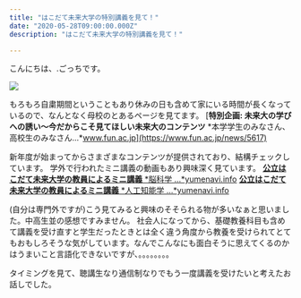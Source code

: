 ```yaml
---
title: "はこだて未来大学の特別講義を見て！"
date: "2020-05-28T09:00:00.000Z"
description: "はこだて未来大学の特別講義を見て！"

---
```


こんにちは、.ごっちです。

![](https://cdn-images-1.medium.com/max/2000/1*G6t5Pa5tWvTQa98xcK11_g.png)

もろもろ自粛期間ということもあり休みの日も含めて家にいる時間が長くなっているので、なんとなく母校のとあるページを見てます。
[**特別企画: 未来大の学びへの誘い～今だからこそ見てほしい未来大のコンテンツ**
*本学学生のみなさん、高校生のみなさん…*www.fun.ac.jp](https://www.fun.ac.jp/news/5617)

新年度が始まってからさまざまなコンテンツが提供されており、結構チェックしています。
学外で行われたミニ講義の動画もあり興味深く見ています。
[**公立はこだて未来大学の教員によるミニ講義**
*脳科学 ...*yumenavi.info](https://yumenavi.info/lecture.aspx?GNKCD=g008534&OraSeq=6407959&ProId=WNA002&SerKbn=3&SearchMod=3&University=V&Page=1&KeyWord=%e5%85%ac%e7%ab%8b%e3%81%af%e3%81%93%e3%81%a0%e3%81%a6%e6%9c%aa%e6%9d%a5%e5%a4%a7%e5%ad%a6)
[**公立はこだて未来大学の教員によるミニ講義**
*人工知能学 ...*yumenavi.info](https://yumenavi.info/lecture.aspx?GNKCD=g007349&OraSeq=6407959&ProId=WNA002&SerKbn=3&SearchMod=3&University=V&Page=1&KeyWord=%e5%85%ac%e7%ab%8b%e3%81%af%e3%81%93%e3%81%a0%e3%81%a6%e6%9c%aa%e6%9d%a5%e5%a4%a7%e5%ad%a6)

(自分は専門外ですが)こう見てみると興味のそそられる物が多いなぁと思いました。中高生並の感想ですみません。
社会人になってから、基礎教養科目も含めて講義を受け直すと学生だったときとは全く違う角度から教養を受けられてとてもおもしろそうな気がしています。なんでこんなにも面白そうに思えてくるのかはうまいこと言語化できないですが、。。。。。。。。

タイミングを見て、聴講生なり通信制なりでもう一度講義を受けたいと考えたお話しでした。
